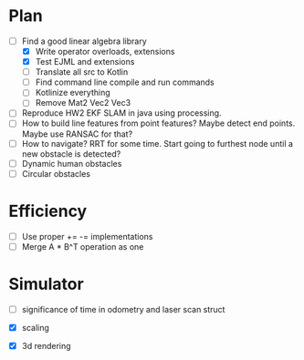 # Plan
- [ ] Find a good linear algebra library
    - [x] Write operator overloads, extensions
    - [x] Test EJML and extensions
    - [ ] Translate all src to Kotlin
    - [ ] Find command line compile and run commands
    - [ ] Kotlinize everything
    - [ ] Remove Mat2 Vec2 Vec3
- [ ] Reproduce HW2 EKF SLAM in java using processing.
- [ ] How to build line features from point features? Maybe detect end points. Maybe use RANSAC for that?
- [ ] How to navigate? RRT for some time. Start going to furthest node until a new obstacle is detected?
- [ ] Dynamic human obstacles
- [ ] Circular obstacles

# Efficiency
- [ ] Use proper += -= implementations
- [ ] Merge A * B^T operation as one

# Simulator
- [ ] significance of time in odometry and laser scan struct
- [x] scaling
- [x] 3d rendering

